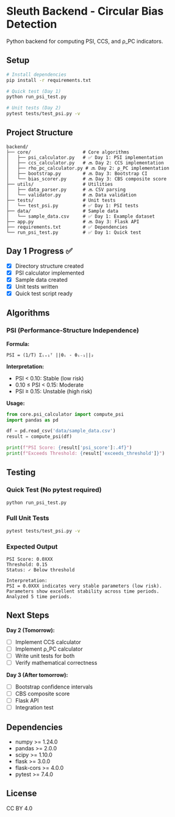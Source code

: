 # Sleuth Backend - Circular Bias Detection

Python backend for computing PSI, CCS, and ρ_PC indicators.

## Setup

```bash
# Install dependencies
pip install -r requirements.txt

# Quick test (Day 1)
python run_psi_test.py

# Unit tests (Day 2)
pytest tests/test_psi.py -v
```

## Project Structure

```
backend/
├── core/                   # Core algorithms
│   ├── psi_calculator.py   # ✅ Day 1: PSI implementation
│   ├── ccs_calculator.py   # 🔜 Day 2: CCS implementation
│   ├── rho_pc_calculator.py # 🔜 Day 2: ρ_PC implementation
│   ├── bootstrap.py        # 🔜 Day 3: Bootstrap CI
│   └── bias_scorer.py      # 🔜 Day 3: CBS composite score
├── utils/                  # Utilities
│   ├── data_parser.py      # 🔜 CSV parsing
│   └── validator.py        # 🔜 Data validation
├── tests/                  # Unit tests
│   └── test_psi.py         # ✅ Day 1: PSI tests
├── data/                   # Sample data
│   └── sample_data.csv     # ✅ Day 1: Example dataset
├── app.py                  # 🔜 Day 3: Flask API
├── requirements.txt        # ✅ Dependencies
└── run_psi_test.py         # ✅ Day 1: Quick test
```

## Day 1 Progress ✅

- [x] Directory structure created
- [x] PSI calculator implemented
- [x] Sample data created
- [x] Unit tests written
- [x] Quick test script ready

## Algorithms

### PSI (Performance-Structure Independence)

**Formula:**
```
PSI = (1/T) Σᵢ₌₁ᵀ ||θᵢ - θᵢ₋₁||₂
```

**Interpretation:**
- PSI < 0.10: Stable (low risk)
- 0.10 ≤ PSI < 0.15: Moderate
- PSI ≥ 0.15: Unstable (high risk)

**Usage:**
```python
from core.psi_calculator import compute_psi
import pandas as pd

df = pd.read_csv('data/sample_data.csv')
result = compute_psi(df)

print(f"PSI Score: {result['psi_score']:.4f}")
print(f"Exceeds Threshold: {result['exceeds_threshold']}")
```

## Testing

### Quick Test (No pytest required)
```bash
python run_psi_test.py
```

### Full Unit Tests
```bash
pytest tests/test_psi.py -v
```

### Expected Output
```
PSI Score: 0.0XXX
Threshold: 0.15
Status: ✓ Below threshold

Interpretation:
PSI = 0.0XXX indicates very stable parameters (low risk). 
Parameters show excellent stability across time periods. 
Analyzed 5 time periods.
```

## Next Steps

**Day 2 (Tomorrow):**
- [ ] Implement CCS calculator
- [ ] Implement ρ_PC calculator
- [ ] Write unit tests for both
- [ ] Verify mathematical correctness

**Day 3 (After tomorrow):**
- [ ] Bootstrap confidence intervals
- [ ] CBS composite score
- [ ] Flask API
- [ ] Integration test

## Dependencies

- numpy >= 1.24.0
- pandas >= 2.0.0
- scipy >= 1.10.0
- flask >= 3.0.0
- flask-cors >= 4.0.0
- pytest >= 7.4.0

## License

CC BY 4.0
